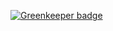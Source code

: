 

[![Greenkeeper badge](https://badges.greenkeeper.io/Hermanya/mock-hubot-sample.svg)](https://greenkeeper.io/)